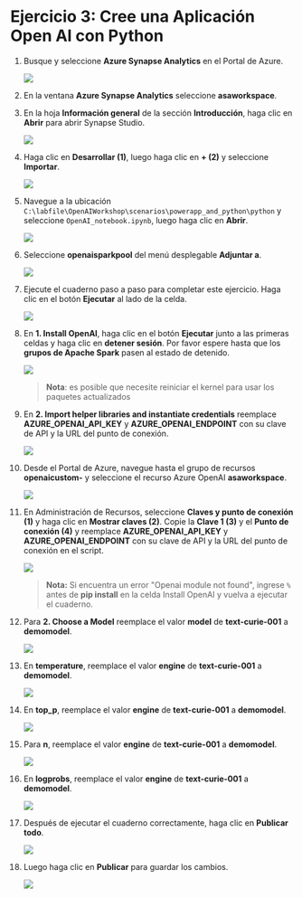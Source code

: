 # Ejercicio 3: Cree una Aplicación Open AI con Python

1. Busque y seleccione **Azure Synapse Analytics** en el Portal de Azure.

      ![](images/p2.png)

1. En la ventana **Azure Synapse Analytics** seleccione **asaworkspace<inject key="DeploymentID" enableCopy="false"/>**.   

1. En la hoja **Información general** de la sección **Introducción**, haga clic en **Abrir** para abrir Synapse Studio.
     
     ![](images/open-workspace.png)
    
1. Haga clic en **Desarrollar (1)**, luego haga clic en **+ (2)** y seleccione **Importar**.

    ![](images/import-note.png)

1. Navegue a la ubicación `C:\labfile\OpenAIWorkshop\scenarios\powerapp_and_python\python` y seleccione `OpenAI_notebook.ipynb`, luego haga clic en **Abrir**.

     ![](images/notebook.png)

1. Seleccione **openaisparkpool** del menú desplegable **Adjuntar a**.

    ![](images/openai-sparkpool.png)

1. Ejecute el cuaderno paso a paso para completar este ejercicio. Haga clic en el botón **Ejecutar** al lado de la celda.

     ![](images/run.png)

1. En **1. Install OpenAI**, haga clic en el botón **Ejecutar** junto a las primeras celdas y haga clic en **detener sesión**. Por favor espere hasta que los **grupos de Apache Spark** pasen al estado de detenido.

     ![](images/run-python1.png)

      > **Nota**: es posible que necesite reiniciar el kernel para usar los paquetes actualizados

1. En **2. Import helper libraries and instantiate credentials** reemplace **AZURE_OPENAI_API_KEY** y **AZURE_OPENAI_ENDPOINT** con su clave de API y la URL del punto de conexión.

     ![](images/key-endpoint.png)
   
1. Desde el Portal de Azure, navegue hasta el grupo de recursos  **openaicustom-<inject key="DeploymentID" enableCopy="false"/>** y seleccione el recurso Azure OpenAI **asaworkspace<inject key="DeploymentID" enableCopy="false"/>**.

    ![](images/Ex4b-S7.1.png)

1. En Administración de Recursos, seleccione **Claves y punto de conexión (1)** y haga clic en **Mostrar claves (2)**. Copie la **Clave 1 (3)** y el **Punto de conexión (4)** y reemplace **AZURE_OPENAI_API_KEY** y **AZURE_OPENAI_ENDPOINT** con su clave de API y la URL del punto de conexión en el script.

   ![](images/p22.png)
     
    > **Nota:** Si encuentra un error "Openai module not found", ingrese `%` antes de **pip install** en la celda Install OpenAI y vuelva a ejecutar el cuaderno.

1. Para **2. Choose a Model** reemplace el valor **model** de **text-curie-001** a **demomodel**.

    ![](images/choosemodel.png)

1. En **temperature**, reemplace el valor **engine** de **text-curie-001** a **demomodel**.

     ![](images/temp.png)

1. En **top_p**, reemplace el valor **engine** de **text-curie-001** a **demomodel**.

     ![](images/top-p.png)

1. Para **n**, reemplace el valor **engine** de **text-curie-001** a **demomodel**.

     ![](images/n.png)

1. En **logprobs**, reemplace el valor **engine** de **text-curie-001** a **demomodel**.

     ![](images/logprobs.png)

1. Después de ejecutar el cuaderno correctamente, haga clic en **Publicar todo**.

     ![](images/publish.png)

1. Luego haga clic en **Publicar** para guardar los cambios. 

    ![](images/publish-1.png)

     <validation step="e600e575-997c-4806-82d2-b8f8c4a220a2" />
